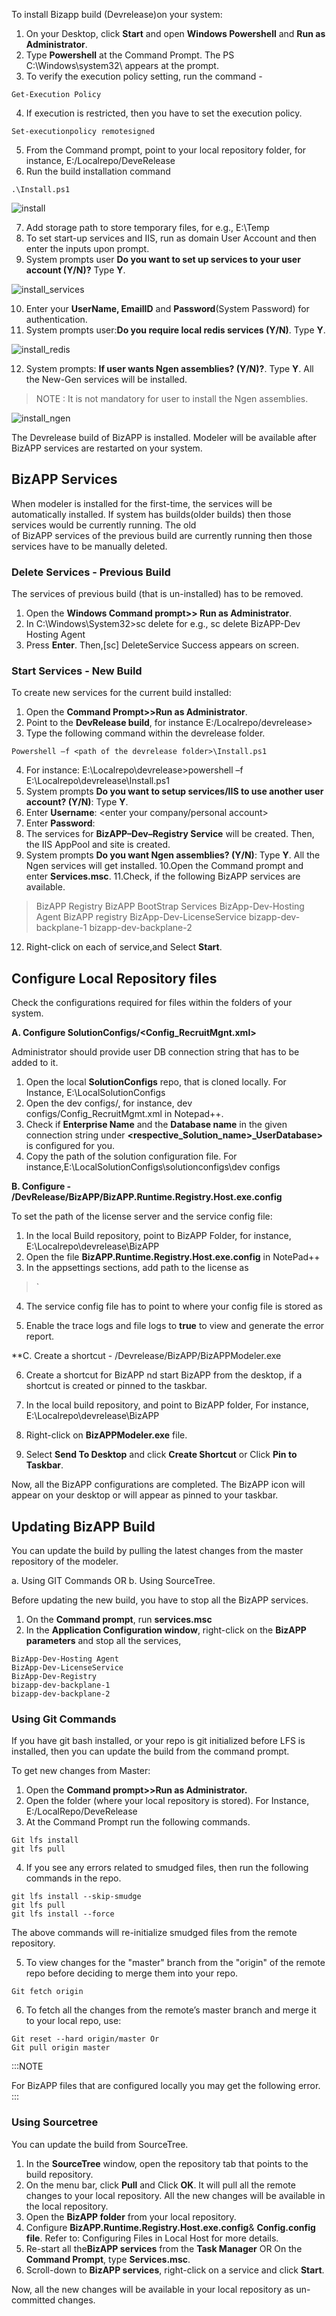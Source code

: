 
To install Bizapp build (Devrelease)on your system:

1. On your Desktop, click **Start** and open **Windows Powershell** and **Run as Administrator**. 
2. Type **Powershell** at the Command Prompt. The PS C:\Windows\system32\ appears at the prompt.
3. To verify the execution policy setting, run the command -

```
Get-Execution Policy 
```
4. If execution is restricted, then you have to set the execution policy.

```
Set-executionpolicy remotesigned
```
5.	From the Command prompt, point to your local repository folder, for instance, E:/Localrepo/DeveRelease
6.	Run the build installation command  

```
.\Install.ps1  
```
![install](/images/installbizapp/install_ps1.png)

7.	Add storage path to store temporary files, for e.g., E:\Temp
8.	To set start-up services and IIS, run as domain User Account and then enter the inputs upon prompt. 
9.	System prompts user **Do you want to set up services to your user account (Y/N)?**  Type **Y**.

![install_services](/images/installbizapp/install_services.pn)

10.	Enter your **UserName, EmailID** and **Password**(System Password) for authentication. 
11.	System prompts user:**Do you require local redis services (Y/N)**. Type **Y**.

![install_redis](/images/installbizapp/install_redis.png)

12.	System prompts: **If user wants Ngen assemblies? (Y/N)?**. Type **Y**.  All the New-Gen services will be installed.

>NOTE : It is not mandatory for user to install the Ngen assemblies. 

![install_ngen](/images/installbizapp/install_ngen.png)

The Devrelease build of BizAPP is installed. Modeler will be available after BizAPP services are restarted on your system.

## BizAPP Services

When modeler is installed for the first-time, the services will be automatically installed. If system has builds(older builds) then those services would be currently running. The old   
of BizAPP services of the previous build are currently running then those services have to be manually deleted. 

### Delete Services - Previous Build

The services of previous build (that is un-installed) has to be removed.

1.	Open the **Windows Command prompt>> Run as Administrator**.
2.	In C:\Windows\System32>sc delete <name of the old service> for e.g., sc delete BizAPP-Dev Hosting Agent 
3.	Press **Enter**. Then,[sc] DeleteService Success appears on screen.

### Start Services - New Build

To create new services for the current build installed:

1.	Open the **Command Prompt>>Run as Administrator**.  
2.	Point to the **DevRelease build**, for instance E:/Localrepo/devrelease> 
3.	Type the following command within the devrelease folder.

```
Powershell –f <path of the devrelease folder>\Install.ps1
```
4. For instance: E:\Localrepo\devrelease>powershell –f   E:\Localrepo\devrelease\Install.ps1
5. System prompts **Do you want to setup services/IIS to use another user account? (Y/N)**:  Type **Y**.
6. Enter **Username**: <enter your company/personal account>
7. Enter **Password**: <type in windows login password>
8. The services for **BizAPP–Dev–Registry Service** will be created. Then, the IIS AppPool and site is created.
9. System prompts **Do you want Ngen assemblies? (Y/N)**: Type **Y**. All the Ngen services will get installed. 
10.Open the Command prompt and enter **Services.msc**.
11.Check, if the following BizAPP services are available. 

>BizAPP Registry 
>BizAPP BootStrap Services
>BizApp-Dev-Hosting Agent
>BizAPP registry
>BizApp-Dev-LicenseService
>bizapp-dev-backplane-1
>bizapp-dev-backplane-2 

12.	Right-click on each of service,and Select **Start**. 

## Configure Local Repository files

Check the configurations required for files within the folders of your system.

**A. Configure SolutionConfigs/<Config_RecruitMgnt.xml>**

Administrator should provide user DB connection string that has to be added to it. 

1.	Open the local **SolutionConfigs** repo, that is cloned locally. For Instance, E:\LocalSolutionConfigs
2.	Open the dev configs/<respective solution config file>, for instance, dev configs/Config_RecruitMgmt.xml in Notepad++.  
3.	Check if **Enterprise Name** and the **Database name** in the given connection string under **<respective_Solution_name>_UserDatabase>** is configured for you.
5.	Copy the path of the solution configuration file. For instance,E:\LocalSolutionConfigs\solutionconfigs\dev configs

**B. Configure - /DevRelease/BizAPP/BizAPP.Runtime.Registry.Host.exe.config**

To set the path of the license server and the service config file:

1.	In the local Build repository, point to BizAPP Folder, for instance, E:\Localrepo\devrelease\BizAPP
2.	Open the file **BizAPP.Runtime.Registry.Host.exe.config** in NotePad++
3.	In the appsettings sections, add path to the license as 

  ><add key="licenseserver" value="13.71.71.190:13333" />`
  ><add key="licenseserver" value="13.71.71.190:13333" />

4. The service config file has to point to where your config file is stored as 

><add key="serviceconfigfile" value="E:\LocalSolutionConfigs\solutionconfigs\Config_Recruit.xml" />

5. Enable the trace logs and file logs to **true** to view and generate the error report.

><rules>
><logger name="BizAPP*" minlevel="Debug" writeTo="tracelog" enabled="True" />
><logger name="BizAPP*" minlevel="Debug" writeTo="filelog" enabled="True" />
></rules>

**C. Create a shortcut - /Devrelease/BizAPP/BizAPPModeler.exe 

6. Create a shortcut for BizAPP nd start BizAPP from the desktop, if a shortcut is created or pinned to the taskbar.

1.	In the local build repository,  and point to BizAPP folder, For instance, E:\Localrepo\devrelease\BizAPP
2.	Right-click on **BizAPPModeler.exe** file.
3.	Select **Send To Desktop** and click **Create Shortcut** or Click **Pin to Taskbar**. 

Now, all the BizAPP configurations are completed. The BizAPP icon will appear on your desktop or will appear as pinned to your taskbar.

## Updating BizAPP Build

You can update the build by pulling the latest changes from the master repository of the modeler.

a.	Using GIT Commands OR 
b.	Using SourceTree.

Before updating the new build, you have to stop all the BizAPP services.

1.	On the **Command prompt**, run **services.msc**
2.	In the **Application Configuration window**, right-click on the **BizAPP parameters** and stop all the services, 
```
BizApp-Dev-Hosting Agent
BizApp-Dev-LicenseService
BizApp-Dev-Registry
bizapp-dev-backplane-1
bizapp-dev-backplane-2
```

### Using Git Commands  

If you have git bash installed, or your repo is git initialized before LFS is installed, then you can update the build from the command prompt.

To get new changes from Master:
 
1. Open the **Command prompt>>Run as Administrator.**
2. Open the folder (where your local repository is stored). For Instance, E:/LocalRepo/DeveRelease
3. At the Command Prompt run the following commands. 
```
Git lfs install
git lfs pull 
```
4. If you see any errors related to smudged files, then run the following commands in the repo.
```
git lfs install --skip-smudge 
git lfs pull 
git lfs install --force
```
The above commands will re-initialize smudged files from the remote repository. 

5. To view changes for the "master" branch from the "origin" of the remote repo before deciding to merge them into your repo. 
```
Git fetch origin
```
6. To fetch all the changes from the remote’s master branch and merge it to your local repo, use:
```
Git reset --hard origin/master Or
Git pull origin master
```

:::NOTE

 For BizAPP files that are configured locally you may get the following error.  
:::

### Using Sourcetree

You can update the build from SourceTree. 

1.	In the **SourceTree** window, open the repository tab that points to the build repository.
2.	On the menu bar, click **Pull** and Click **OK**. It will pull all the remote changes to your local repository. All the new changes will be available in the local repository.   
4.	Open the **BizAPP folder** from your local repository. 
5.	Configure **BizAPP.Runtime.Registry.Host.exe.config**& **Config.config file**. Refer to: Configuring Files in Local Host for more details.
6.	Re-start all the**BizAPP services** from the **Task Manager** OR On the **Command Prompt**, type **Services.msc**.
7.	Scroll-down to **BizAPP services**, right-click on a service and click **Start**. 

Now, all the new changes will be available in your local repository as un-committed changes.

